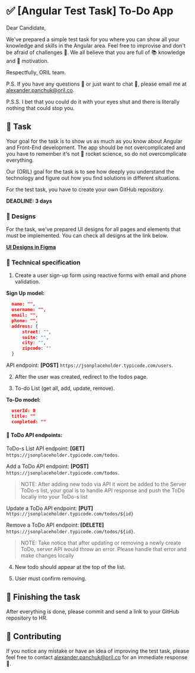# ✅ [Angular Test Task] To-Do App 

Dear Candidate, 

We've prepared a simple test task for you where you can show all your knowledge and skills in the Angular area. Feel free to improvise and don't be afraid of challenges 👀. We all believe that you are full of 📚 knowledge and 💪 motivation.

Respectfully, ORIL team.

P.S. If you have any questions 🤔 or just want to chat 💬, please email me at [alexander.panchuk@oril.co](alexander.panchuk@oril.co).

P.S.S. I bet that you could do it with your eyes shut and there is literally nothing that could stop you.

## 📃 Task

Your goal for the task is to show us as much as you know about Angular and Front-End development. The app should be not overcomplicated and you have to remember it's not 🚀 rocket science, so do not overcomplicate everything.

Our (ORIL) goal for the task is to see how deeply you understand the technology and figure out how you find solutions in different situations.

For the test task, you have to create your own GitHub repository.

**DEADLINE: 3 days**

### 💫 Designs
For the task, we've prepared UI designs for all pages and elements that must be implemented. You can check all designs at the link below.

**[UI Designs in Figma](https://www.figma.com/file/2aW9zuuiZwqRoLRT0OH8Yz/ORIL-Test-Task?node-id=7%3A338)**

### 👀 Technical specification
1. Create a user sign-up form using reactive forms with email and phone validation.

**Sign Up model:**
``` JSON
  name: "",
  username: "",
  email: "",
  phone: "",
  address: {
      street: "",
      suite: "",
      city: "",
      zipcode: ""
  }
```
API endpoint: **[POST]** `https://jsonplaceholder.typicode.com/users`. 

2. After the user was created, redirect to the todos page.

3. To-do List (get all, add, update, remove). 

**To-Do model:**
```JSON
  userId: 0
  title: ""
  completed: ""
```
#### 🔧 ToDo API endpoints:

ToDo-s List API endpoint: **[GET]** `https://jsonplaceholder.typicode.com/todos`. 

Add a ToDo API endpoint: **[POST]** `https://jsonplaceholder.typicode.com/todos`.

> NOTE: After adding new todo via API it wont be added to the Server ToDo-s list, your goal is to handle API response and push the ToDo locally into your ToDo-s list

Update a ToDo API endpoint: **[PUT]** `https://jsonplaceholder.typicode.com/todos/${id}`

Remove a ToDo API endpoint: **[DELETE]** `https://jsonplaceholder.typicode.com/todos/${id}`.

> NOTE: Take notice that after updating or removing a newly create ToDo, server API would throw an error. Please handle that error and make changes locally

4. New todo should appear at the top of the list.

5. User must confirm removing.

## 🏁 Finishing the task

After everything is done, please commit and send a link to your GitHub repository to HR.

## 📑 Contributing
If you notice any mistake or have an idea of improving the test task, please feel free to contact [alexander.panchuk@oril.co](alexander.panchuk@oril.co) for an immediate response 🙌.